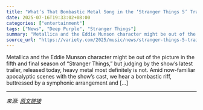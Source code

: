 ```yaml
---
title: "What’s That Bombastic Metal Song in the ‘Stranger Things 5’ Trailer?"
date: 2025-07-16T19:33:02+08:00
categories: ["entertainment"]
tags: ["News", "Deep Purple", "Stranger Things"]
summary: "Metallica and the Eddie Munson character might be out of the picture in the fifth and final season of “Stranger Things,” but judging by the show’s latest trailer, released today, heavy metal most defi"
source_url: "https://variety.com/2025/music/news/stranger-things-5-trailer-song-deep-purple-child-in-time-1236463029/"
---
```


Metallica and the Eddie Munson character might be out of the picture in the fifth and final season of “Stranger Things,” but judging by the show’s latest trailer, released today, heavy metal most definitely is not. Amid now-familiar apocalyptic scenes with the show’s cast, we hear a bombastic riff, buttressed by a symphonic arrangement and [&#8230;]

---

*来源: [原文链接](https://variety.com/2025/music/news/stranger-things-5-trailer-song-deep-purple-child-in-time-1236463029/)*
